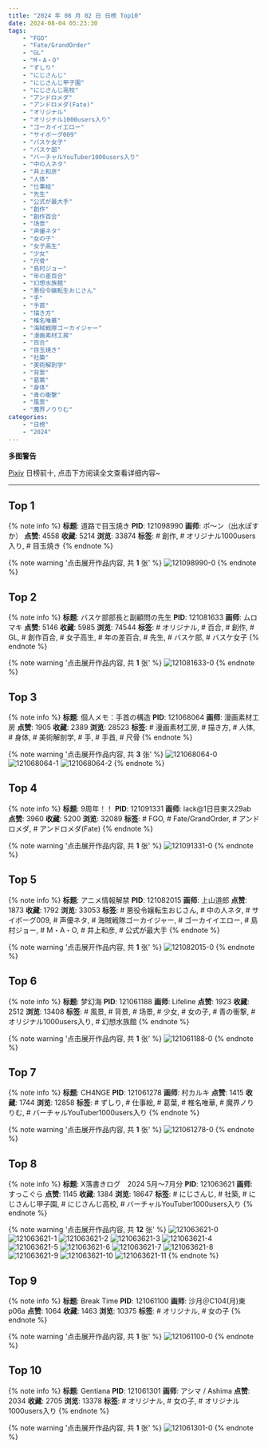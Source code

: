 ```yaml
---
title: "2024 年 08 月 02 日 日榜 Top10"
date: 2024-08-04 05:23:30
tags:
    - "FGO"
    - "Fate/GrandOrder"
    - "GL"
    - "M・A・O"
    - "ずしり"
    - "にじさんじ"
    - "にじさんじ甲子園"
    - "にじさんじ高校"
    - "アンドロメダ"
    - "アンドロメダ(Fate)"
    - "オリジナル"
    - "オリジナル1000users入り"
    - "ゴーカイイエロー"
    - "サイボーグ009"
    - "バスケ女子"
    - "バスケ部"
    - "バーチャルYouTuber1000users入り"
    - "中の人ネタ"
    - "井上和彦"
    - "人体"
    - "仕事絵"
    - "先生"
    - "公式が最大手"
    - "創作"
    - "創作百合"
    - "场景"
    - "声優ネタ"
    - "女の子"
    - "女子高生"
    - "少女"
    - "尺骨"
    - "島村ジョー"
    - "年の差百合"
    - "幻想水族館"
    - "悪役令嬢転生おじさん"
    - "手"
    - "手首"
    - "描き方"
    - "椎名唯華"
    - "海賊戦隊ゴーカイジャー"
    - "漫画素材工房"
    - "百合"
    - "目玉焼き"
    - "社築"
    - "美術解剖学"
    - "背景"
    - "葛葉"
    - "身体"
    - "青の衝撃"
    - "風景"
    - "魔界ノりりむ"
categories:
    - "日榜"
    - "2024"
---
```


<i class="fa fa-triangle-exclamation"></i>**多图警告**<i class="fa fa-triangle-exclamation"></i>

[Pixiv](https://www.pixiv.net/) 日榜前十, 点击下方阅读全文查看详细内容~

<!-- more -->

---

## Top 1

{% note info %}
**标题**: 道路で目玉焼き
**PID**: 121098990 **画师**: ポ～ン（出水ぽすか）
**点赞**: 4558 **收藏**: 5214 **浏览**: 33874
**标签**: # 創作, # オリジナル1000users入り, # 目玉焼き
{% endnote %}

{% note warning '点击展开作品内容, 共 **1** 张' %}
![121098990-0](https://i.pixiv.re/img-original/img/2024/08/02/07/30/01/121098990_p0.jpg)
{% endnote %}

## Top 2

{% note info %}
**标题**: バスケ部部長と副顧問の先生
**PID**: 121081633 **画师**: ムロマキ
**点赞**: 5146 **收藏**: 5985 **浏览**: 74544
**标签**: # オリジナル, # 百合, # 創作, # GL, # 創作百合, # 女子高生, # 年の差百合, # 先生, # バスケ部, # バスケ女子
{% endnote %}

{% note warning '点击展开作品内容, 共 **1** 张' %}
![121081633-0](https://i.pixiv.re/img-original/img/2024/08/01/19/12/00/121081633_p0.jpg)
{% endnote %}

## Top 3

{% note info %}
**标题**: 個人メモ：手首の構造
**PID**: 121068064 **画师**: 漫画素材工房
**点赞**: 1905 **收藏**: 2389 **浏览**: 28523
**标签**: # 漫画素材工房, # 描き方, # 人体, # 身体, # 美術解剖学, # 手, # 手首, # 尺骨
{% endnote %}

{% note warning '点击展开作品内容, 共 **3** 张' %}
![121068064-0](https://i.pixiv.re/img-original/img/2024/08/01/06/00/05/121068064_p0.jpg)
![121068064-1](https://i.pixiv.re/img-original/img/2024/08/01/06/00/05/121068064_p1.jpg)
![121068064-2](https://i.pixiv.re/img-original/img/2024/08/01/06/00/05/121068064_p2.jpg)
{% endnote %}

## Top 4

{% note info %}
**标题**: 9周年！！
**PID**: 121091331 **画师**: lack@1日目東ス29ab
**点赞**: 3960 **收藏**: 5200 **浏览**: 32089
**标签**: # FGO, # Fate/GrandOrder, # アンドロメダ, # アンドロメダ(Fate)
{% endnote %}

{% note warning '点击展开作品内容, 共 **1** 张' %}
![121091331-0](https://i.pixiv.re/img-original/img/2024/08/02/00/00/22/121091331_p0.jpg)
{% endnote %}

## Top 5

{% note info %}
**标题**: アニメ情報解禁
**PID**: 121082015 **画师**: 上山道郎
**点赞**: 1873 **收藏**: 1792 **浏览**: 33053
**标签**: # 悪役令嬢転生おじさん, # 中の人ネタ, # サイボーグ009, # 声優ネタ, # 海賊戦隊ゴーカイジャー, # ゴーカイイエロー, # 島村ジョー, # M・A・O, # 井上和彦, # 公式が最大手
{% endnote %}

{% note warning '点击展开作品内容, 共 **1** 张' %}
![121082015-0](https://i.pixiv.re/img-original/img/2024/08/01/19/26/26/121082015_p0.jpg)
{% endnote %}

## Top 6

{% note info %}
**标题**: 梦幻海
**PID**: 121061188 **画师**: Lifeline
**点赞**: 1923 **收藏**: 2512 **浏览**: 13408
**标签**: # 風景, # 背景, # 场景, # 少女, # 女の子, # 青の衝撃, # オリジナル1000users入り, # 幻想水族館
{% endnote %}

{% note warning '点击展开作品内容, 共 **1** 张' %}
![121061188-0](https://i.pixiv.re/img-original/img/2024/08/01/00/00/21/121061188_p0.jpg)
{% endnote %}

## Top 7

{% note info %}
**标题**: CH4NGE
**PID**: 121061278 **画师**: 村カルキ
**点赞**: 1415 **收藏**: 1744 **浏览**: 12858
**标签**: # ずしり, # 仕事絵, # 葛葉, # 椎名唯華, # 魔界ノりりむ, # バーチャルYouTuber1000users入り
{% endnote %}

{% note warning '点击展开作品内容, 共 **1** 张' %}
![121061278-0](https://i.pixiv.re/img-original/img/2024/08/01/00/00/47/121061278_p0.jpg)
{% endnote %}

## Top 8

{% note info %}
**标题**: X落書きログ　2024 5月～7月分
**PID**: 121063621 **画师**: すっこぐら
**点赞**: 1145 **收藏**: 1384 **浏览**: 18647
**标签**: # にじさんじ, # 社築, # にじさんじ甲子園, # にじさんじ高校, # バーチャルYouTuber1000users入り
{% endnote %}

{% note warning '点击展开作品内容, 共 **12** 张' %}
![121063621-0](https://i.pixiv.re/img-original/img/2024/08/01/00/56/58/121063621_p0.jpg)
![121063621-1](https://i.pixiv.re/img-original/img/2024/08/01/00/56/58/121063621_p1.jpg)
![121063621-2](https://i.pixiv.re/img-original/img/2024/08/01/00/56/58/121063621_p2.jpg)
![121063621-3](https://i.pixiv.re/img-original/img/2024/08/01/00/56/58/121063621_p3.jpg)
![121063621-4](https://i.pixiv.re/img-original/img/2024/08/01/00/56/58/121063621_p4.jpg)
![121063621-5](https://i.pixiv.re/img-original/img/2024/08/01/00/56/58/121063621_p5.jpg)
![121063621-6](https://i.pixiv.re/img-original/img/2024/08/01/00/56/58/121063621_p6.jpg)
![121063621-7](https://i.pixiv.re/img-original/img/2024/08/01/00/56/58/121063621_p7.jpg)
![121063621-8](https://i.pixiv.re/img-original/img/2024/08/01/00/56/58/121063621_p8.jpg)
![121063621-9](https://i.pixiv.re/img-original/img/2024/08/01/00/56/58/121063621_p9.jpg)
![121063621-10](https://i.pixiv.re/img-original/img/2024/08/01/00/56/58/121063621_p10.jpg)
![121063621-11](https://i.pixiv.re/img-original/img/2024/08/01/00/56/58/121063621_p11.jpg)
{% endnote %}

## Top 9

{% note info %}
**标题**: Break Time
**PID**: 121061100 **画师**: 沙月＠C104(月)東p06a
**点赞**: 1064 **收藏**: 1463 **浏览**: 10375
**标签**: # オリジナル, # 女の子
{% endnote %}

{% note warning '点击展开作品内容, 共 **1** 张' %}
![121061100-0](https://i.pixiv.re/img-original/img/2024/08/01/00/00/06/121061100_p0.jpg)
{% endnote %}

## Top 10

{% note info %}
**标题**: Gentiana
**PID**: 121061301 **画师**: アシマ / Ashima
**点赞**: 2034 **收藏**: 2705 **浏览**: 13378
**标签**: # オリジナル, # 女の子, # オリジナル1000users入り
{% endnote %}

{% note warning '点击展开作品内容, 共 **1** 张' %}
![121061301-0](https://i.pixiv.re/img-original/img/2024/08/01/00/00/53/121061301_p0.png)
{% endnote %}

